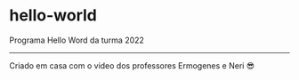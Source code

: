 # hello-world

Programa Hello Word da turma 2022

---

Criado em casa com o video dos professores Ermogenes e Neri :sunglasses:
